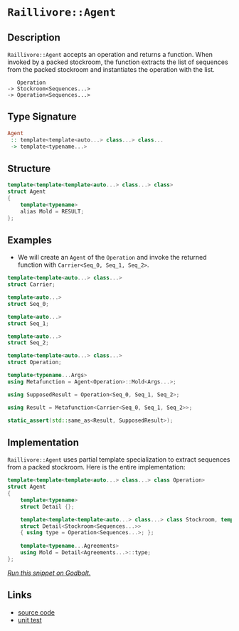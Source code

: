 <!-- Copyright 2024 Feng Mofan
SPDX-License-Identifier: Apache-2.0 -->

# `Raillivore::Agent`

## Description

`Raillivore::Agent` accepts an operation and returns a function.
When invoked by a packed stockroom, the function extracts the list of sequences from the packed stockroom and instantiates the operation with the list.

<pre><code>   Operation
-> Stockroom&lt;Sequences...&gt;
-> Operation&lt;Sequences...&gt;</code></pre>

## Type Signature

```Haskell
Agent
 :: template<template<auto...> class...> class...
 -> template<typename...>
```

## Structure

```C++
template<template<template<auto...> class...> class>
struct Agent
{
    template<typename>
    alias Mold = RESULT;
};
```

## Examples

- We will create an `Agent` of the `Operation` and invoke the returned function with `Carrier<Seq_0, Seq_1, Seq_2>`.

```C++
template<template<auto...> class...>
struct Carrier;

template<auto...>
struct Seq_0;

template<auto...>
struct Seq_1;

template<auto...>
struct Seq_2;

template<template<auto...> class...>
struct Operation;

template<typename...Args>
using Metafunction = Agent<Operation>::Mold<Args...>;

using SupposedResult = Operation<Seq_0, Seq_1, Seq_2>;

using Result = Metafunction<Carrier<Seq_0, Seq_1, Seq_2>>;

static_assert(std::same_as<Result, SupposedResult>);
```

## Implementation

`Raillivore::Agent` uses partial template specialization to extract sequences from a packed stockroom. Here is the entire implementation:

```C++
template<template<template<auto...> class...> class Operation>
struct Agent
{
    template<typename>
    struct Detail {};

    template<template<template<auto...> class...> class Stockroom, template<auto...> class...Sequences>
    struct Detail<Stockroom<Sequences...>>
    { using type = Operation<Sequences...>; };
    
    template<typename...Agreements>
    using Mold = Detail<Agreements...>::type;
};
```

[*Run this snippet on Godbolt.*](https://godbolt.org/#z:OYLghAFBqd5QCxAYwPYBMCmBRdBLAF1QCcAaPECAMzwBtMA7AQwFtMQByARg9KtQYEAysib0QXACx8BBAKoBnTAAUAHpwAMvAFYTStJg1DIApACYAQuYukl9ZATwDKjdAGFUtAK4sGIAKwAzKSuADJ4DJgAcj4ARpjEIJLBAA6oCoRODB7evnppGY4C4ZExLPGJZly2mPZFDEIETMQEOT5%2BQTV1WY3NBCXRcQlJwQpNLW151WN9A2UVIFUAlLaoXsTI7BwEmCwpBjsmgW47eweYRye7%2B0yHx0xeRAB0L0fYANTIBgoKL09vn2%2BCneAHkUglblk3iYNABBMbELwOd6w4CMAgw2EmADsVjh7wJ71ONzuJwAnuDmGxofjCQikQR3gARTBNOjvHFWbFMo54rG0gnE86XIW3C7HUWkh7PV6BD5fJg/P4AhU/d6NVDIADWxFQqBYpCJ12F90eqGVcsBit%2BLyEmAAjl5GJsFDTYYT3vTkSy2bRLhrtbr9f6HU6GC6Ldg3R7Oe8vBkjESKZgOYEmaDwcRIQIQ47nZgbf85byOdzeZiYwKjWcxSLk1TMH9UcRMLt0a7i1X4xFgO8ALKedCp9M%2Bph0S7N1tsQSFt4gEAEZPluE4nmBPmYgD0ACpd3v9wfN1v9%2B8ACoFgjA/dHuE7g/3vc3/lYsyBCJfLxYVNuNDhzApS83UxSVxSuGspTNSMrSVWUozhL1GTcZpiDwBJl2fEDLmlc1YMxBD1QdAB9DR0OA41a1NGUizg%2BECERZE7XtQiuFIuFMMonDqLwuiGQIpizFY2F2LAklQOwqDVVnTtaPoxkwQhepBOExdKVYRsXlhYhgA7Gju0TPtWSYKgvHDephxRNFBEueSs0UuV5wHWh0AnLSpKjddMUxPTeyELwUgKTB0AAJQLLxaEZI50xs7MGFzYjDUY5iEqIgTiw8lc4W894QoUMKIrTftDOM0yoWOJDiBQtDjkSjRkqY6o%2BMI1L3Pcjd4KaRxkEI60EgICAxnQecFDU7qOzcHK8oSvyAuC0LwreJZeQ4FZaE4fxeD8DgtFIVBODcaxrE9NYNhTcxAh4UgCE0ZaVi1AIADYngADnuqR/Gxe7JAATkCD7X30ThJF4FgJA0WrNu23aOF4BQQFqq6tuW0g4FgGBEBANYCBSR5yEoNA9joBIojUzhVBegBaT73mAZBkHeKQnjMXhAsIEg8EG6p%2BEEEQxHYKQZEERQVHURHSF0aoAHcsxSTgeBWtaNuunbOBBR5scZVAqHeMn7spyRqdp%2BnJEZ94IA8An6GIDlXy4JZeARrQVggJB8ZSQmyAoCBXfdkBgCkMw%2BDoHZiFhiBYiV2IImaMlZd4SPmGIMkQVibRMAcWPSHx6cCBBBhaBj0WsFiLxgCQ2haFh7heCwFhDGAcRC7wFsHDwAA3AslcwVQ08eLYLoiHZVtF2g8FiLNE48LAlbovAQar0h2%2BIWJ0kwFla6MEejGulYqAMbSADVUIl%2BTNournhFEcR%2BfPoW1CV8X9DrlADssfRR9hyAVlQACskr8mBsiqYSw1gzCQ0XihLAH8IArDsGneoLgGDuE8O0PQYQIiDHKMMaoBRMgCEmH4bB6RcEMDmEMRI0xahwJ6OMVoyCphdCoQIXoLRSGYPIbYGh%2BC9AzBYeg%2BYWCYHHU2BIeWHB1qkAhrwKG2sKZUxpnTBmZhTa4FZlbM6tt7bbxWAgTATAsCJGgaQO6yQng/WxJIDQkgzCSHumDfw90voAw4EDUgINzpPFevdJ6X0npcHuv4SQXB/A/XuhIpWUMYZw0utvZGaNnYYzVjjT23tLbEzYJwZoLBW7YnJkwK0iYuBfSeFwJ420WZEAgXoc%2BPMr7SBvkoO%2BotdABylkwGWVdRHiMkcrDgqssaPHeJrd4mTsm5Pyb2QpxTSmm3Nm7S21tAhmDttExGTsXb6jmQkXGXsNk%2BxGTkhURhClcFqjQcKCRQ7h1FvHaOGcbmJ2TqndO88s7olzvnJWRcS5lwrhnGudcG7bXwM3Rw7dK5lO7sgXuGcB61CViPMe0dJ5bG2jPOeF1F7LyUGvAFPYYm7yYAfI%2BJ8M7VMvnzOpshb4i22s0x%2BW8gFWFfgiqBX8f4CD/gAtMjKQFgISBAjun8GEt2cBAVwXDqhoNKGQ/IRD6gStIDg%2BorCFgUO6EwzhdCCHCvqMw/ofCZXTE1bkbVPD9XSrYSI1Y6xhG2ycV08JnBhnECyTkvJhyJlFJKRoZR%2BAKkLI0Ssx22jdH6MoKIlxbiimWOxME7E2JAhWJsYEsJosIm2CiQ7JGKN0aY3VtslJRMSYcEyVTFgChW501bpM84YxmZ%2BrZhzAWF9eYSEpYLBpNKdAgGCK09pct7WKzTSrRJGstalv1uWyt7xq1FNrYyM2uz5lnUCMsrNayUBLq2ckrdiRK3%2BUIrOwi87uous%2BoHc5IdKBXO2vcguF072PLgRnV5gh3kFyBZgYupcxC/Pnv8jeKLq5NyoWCzukLoXz1hUPbaCLx5kmRdPFC6LeCYpXjijeeLVl8D3goQ%2BmBj6UlJbIGpFLm3Uvvj2%2BlxgX42BZfANl9RK6bgGs/YBlhQFSPAezQVhjYEir8GKxBCqpUYNVYquVWQFVKqyCqrBOrqF9AVfx3VNC5PsLNcptTBrLV2oUEIvmnSh2QydRO94U6q01rFGMX1qiA1rq0aQHRejhiGKHpGxYRTAiBH8P4SxJyNDeY%2Bk9VNJnoYZvho54xgRimBCegE18fn7qvg%2Bk4wIxmpGcE0as0RTNQuZfC%2BulYi8MjOEkEAA%3D)

## Links

- [source code](../../../../conceptrodon/raillivore/agent.hpp)
- [unit test](../../../../tests/unit/metafunctions/raillivore/agent.test.hpp)
